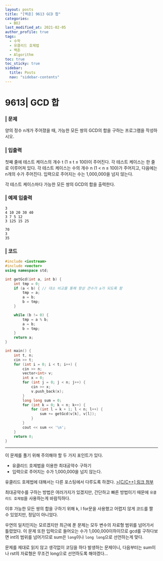 ```yaml
---
layout: posts
title: "[백준] 9613 GCD 합"
categories:
  - BOJ
last_modified_at: 2021-02-05
author_profile: true
tags:
  - 수학
  - 유클리드 호제법
  - 백준
  - Algorithm
toc: true
toc_sticky: true
sidebar:
  title: Posts
  nav: "sidebar-contents"
---
```


# 9613| GCD 합


### | 문제
양의 정수 n개가 주어졌을 때, 가능한 모든 쌍의 GCD의 합을 구하는 프로그램을 작성하시오.

### | 입출력
첫째 줄에 테스트 케이스의 개수 t (1 ≤ t ≤ 100)이 주어진다. 각 테스트 케이스는 한 줄로 이루어져 있다. 각 테스트 케이스는 수의 개수 n (1 < n ≤ 100)가 주어지고, 다음에는 n개의 수가 주어진다. 입력으로 주어지는 수는 1,000,000을 넘지 않는다.

각 테스트 케이스마다 가능한 모든 쌍의 GCD의 합을 출력한다.

### | 예제 입출력
```
3
4 10 20 30 40
3 7 5 12
3 125 15 25
```

```
70
3
35
```

### | 코드

```c++
#include <iostream>
#include <vector>
using namespace std;

int getGcd(int a, int b) {
	int tmp = 0;
	if (a < b) { // 대소 비교를 통해 항상 큰수가 a가 되도록 함
		tmp = a;
		a = b;
		b = tmp;
	}

	while (b != 0) {
		tmp = a % b;
		a = b;
		b = tmp;
	}
	return a;
}

int main() {
	int t, n;
	cin >> t;
	for (int i = 0; i < t; i++) {
		cin >> n;
		vector<int> v;
		int x = 0;
		for (int j = 0; j < n; j++) {
			cin >> x;
			v.push_back(x);
		}
		long long sum = 0;
		for (int k = 0; k < n; k++) {
			for (int l = k + 1; l < n; l++) {
				sum += getGcd(v[k], v[l]);
			}
		}
		cout << sum << '\n';
	}
	return 0;
}
```

-------

이 문제를 풀기 위해 주의해야 할 두 가지 포인트가 있다.
  - 유클리드 호제법을 이용한 최대공약수 구하기
  - 입력으로 주어지는 수가 1,000,000을 넘지 않는다.

유클리드 호제법에 대해서는 다른 포스팅에서 다루도록 하겠다.
<a href="https://jerimo.github.io/c/c++/memory-range/"> >[C/C++] 링크 첨부 </a>

최대공약수를 구하는 방법은 여러가지가 있겠지만, 간단하고 빠른 방법이기 때문에 ```유클리드 호제법```을 사용하는게 바람직하다.

이후 가능한 모든 쌍의 합을 구하기 위해 k, l for문을 사용했고 어렵지 않게 코드를 짤 수 있었지만, 정답이 아니었다.

우연의 일치인지는 모르겠지만 최근에 푼 문제는 모두 변수의 자료형 범위를 넘어가서 틀렸었다. 이 문제 또한 입력으로 들어오는 수가 1,000,000이하이므로 gcd를 구하다보면 int의 범위를 넘어가므로 sum은 ```long```이나 ```long long```으로 선언하는게 맞다.

문제를 제대로 읽지 않고 생각없이 코딩을 하다 발생하는 문제이니, 다음부터는 sum이나 rst의 자료형은 무조건 long으로 선언하도록 해야겠다...

